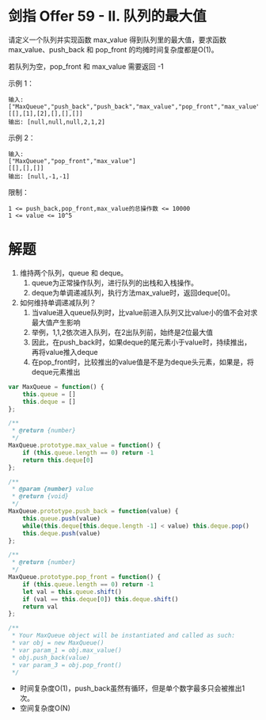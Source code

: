 # 剑指 Offer 59 - II. 队列的最大值
请定义一个队列并实现函数 max_value 得到队列里的最大值，要求函数max_value、push_back 和 pop_front 的均摊时间复杂度都是O(1)。

若队列为空，pop_front 和 max_value 需要返回 -1

示例 1：
```
输入: 
["MaxQueue","push_back","push_back","max_value","pop_front","max_value"]
[[],[1],[2],[],[],[]]
输出: [null,null,null,2,1,2]
```
示例 2：
```
输入: 
["MaxQueue","pop_front","max_value"]
[[],[],[]]
输出: [null,-1,-1]
```

限制：
```
1 <= push_back,pop_front,max_value的总操作数 <= 10000
1 <= value <= 10^5
```

# 解题
1. 维持两个队列，queue 和 deque。
   1. queue为正常操作队列，进行队列的出栈和入栈操作。
   2. deque为单调递减队列，执行方法max_value时，返回deque[0]。
2. 如何维持单调递减队列？
   1. 当value进入queue队列时，比value前进入队列又比value小的值不会对求最大值产生影响
   2. 举例，1,1,2依次进入队列，在2出队列前，始终是2位最大值
   3. 因此，在push_back时，如果deque的尾元素小于value时，持续推出，再将value推入deque
   4. 在pop_front时，比较推出的value值是不是为deque头元素，如果是，将deque元素推出
```js
var MaxQueue = function() {
    this.queue = []
    this.deque = []
};

/**
 * @return {number}
 */
MaxQueue.prototype.max_value = function() {
    if (this.queue.length == 0) return -1
    return this.deque[0]
};

/** 
 * @param {number} value
 * @return {void}
 */
MaxQueue.prototype.push_back = function(value) {
    this.queue.push(value)
    while(this.deque[this.deque.length -1] < value) this.deque.pop()
    this.deque.push(value)
};

/**
 * @return {number}
 */
MaxQueue.prototype.pop_front = function() {
    if (this.queue.length == 0) return -1
    let val = this.queue.shift()
    if (val == this.deque[0]) this.deque.shift()
    return val
};

/**
 * Your MaxQueue object will be instantiated and called as such:
 * var obj = new MaxQueue()
 * var param_1 = obj.max_value()
 * obj.push_back(value)
 * var param_3 = obj.pop_front()
 */
```
- 时间复杂度O(1)，push_back虽然有循环，但是单个数字最多只会被推出1次。
- 空间复杂度O(N)